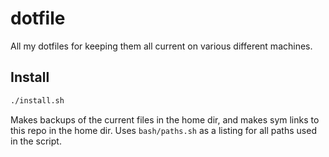 # dotfile
All my dotfiles for keeping them all current on various different machines.
## Install
```sh
./install.sh
```

Makes backups of the current files in the home dir, and makes sym links to this repo in the home dir.
Uses `bash/paths.sh` as a listing for all paths used in the script.
